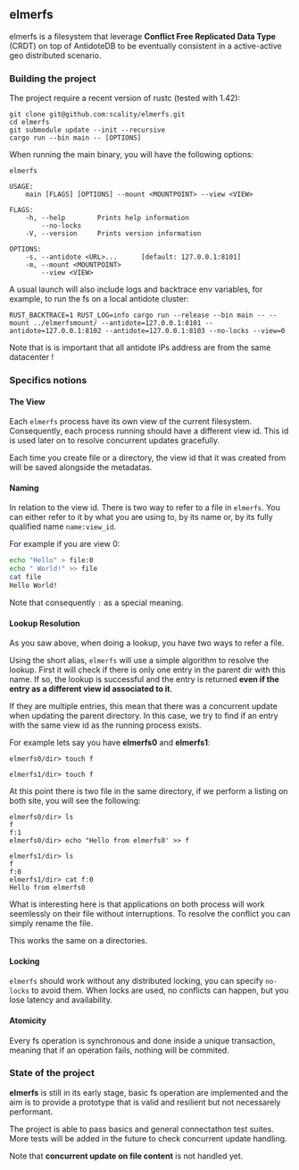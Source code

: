 elmerfs
-------

elmerfs is a filesystem that leverage **Conflict Free Replicated Data Type**
(CRDT) on top of AntidoteDB to be eventually consistent in a active-active
geo distributed scenario.

### Building the project

The project require a recent version of rustc (tested with 1.42):

```
git clone git@github.com:scality/elmerfs.git
cd elmerfs
git submodule update --init --recursive
cargo run --bin main -- [OPTIONS]
```

When running the main binary, you will have the following options:

```
elmerfs

USAGE:
    main [FLAGS] [OPTIONS] --mount <MOUNTPOINT> --view <VIEW>

FLAGS:
    -h, --help        Prints help information
        --no-locks
    -V, --version     Prints version information

OPTIONS:
    -s, --antidote <URL>...      [default: 127.0.0.1:8101]
    -m, --mount <MOUNTPOINT>
        --view <VIEW>
```

A usual launch will also include logs and backtrace env variables, for example, to
run the fs on a local antidote cluster:

```
RUST_BACKTRACE=1 RUST_LOG=info cargo run --release --bin main -- --mount ../elmerfsmount/ --antidote=127.0.0.1:8101 --antidote=127.0.0.1:8102 --antidote=127.0.0.1:8103 --no-locks --view=0
```

Note that is is important that all antidote IPs address are from the same
datacenter !

### Specifics notions

#### The View

Each `elmerfs` process have its own view of the current filesystem.
Consequently, each process running should have a different view id.
This id is used later on to resolve concurrent updates gracefully.

Each time you create file or a directory, the view id that it was created from
will be saved alongside the metadatas.

#### Naming

In relation to the view id. There is two way to refer to a file in `elmerfs`.
You can either refer to it by what you are using to, by its name or,
by its fully qualified name `name:view_id`.

For example if you are view 0:

```bash
echo "Hello" > file:0
echo " World!" >> file
cat file
Hello World!
```

Note that consequently `:` as a special meaning.

#### Lookup Resolution

As you saw above, when doing a lookup, you have two ways to refer a file.

Using the short alias, `elmerfs` will use a simple algorithm to resolve the lookup.
First it will check if there is only one entry in the parent dir with this name. If so,
the lookup is successful and the entry is returned **even if the entry as a different view id associated
to it**.

If they are multiple entries, this mean that there was a concurrent update when updating the parent directory.
In this case, we try to find if an entry with the same view id as the running process exists.

For example lets say you have **elmerfs0** and **elmerfs1**:

```
elmerfs0/dir> touch f
```

```
elmerfs1/dir> touch f
```

At this point there is two file in the same directory, if we perform a listing
on both site, you will see the following:

```
elmerfs0/dir> ls
f
f:1
elmerfs0/dir> echo "Hello from elmerfs0' >> f
```

```
elmerfs1/dir> ls
f
f:0
elmerfs1/dir> cat f:0
Hello from elmerfs0
```

What is interesting here is that applications on both process will work
seemlessly on their file without interruptions. To resolve the conflict you can
simply rename the file.

This works the same on a directories.

#### Locking

`elmerfs` should work without any distributed locking, you can specify `no-locks` to avoid them.
When locks are used, no conflicts can happen, but you lose latency and availability.

#### Atomicity

Every fs operation is synchronous and done inside a unique transaction,
meaning that if an operation fails, nothing will be commited.

### State of the project

**elmerfs** is still in its early stage, basic fs operation are implemented
and the aim is to provide a prototype that is valid and resilient
but not necessarely performant.

The project is able to pass basics and general connectathon test suites. More
tests will be added in the future to check concurrent update handling.

Note that **concurrent update on file content** is not handled yet.

